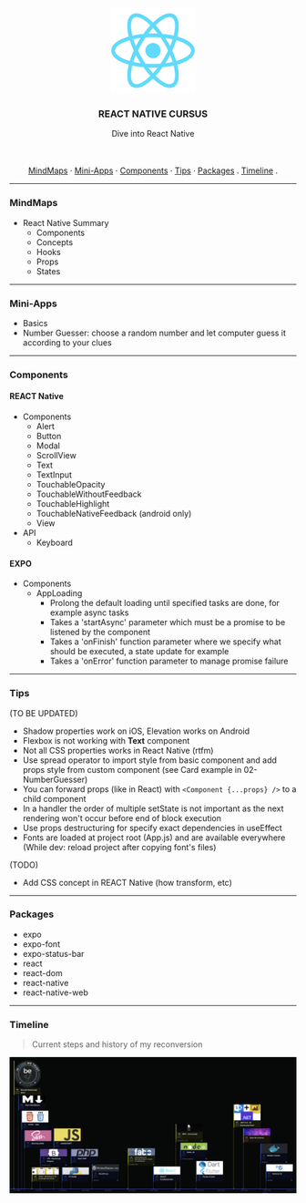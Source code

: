 <!-- PROJECT LOGO -->
<br />
<p align="center">
  <a href="">
    <img src="https://github.com/devicons/devicon/blob/master/icons/react/react-original.svg" alt="Logo" width="150" height=150">
  </a>

<h3 align="center">REACT NATIVE CURSUS</h3>

<p align="center">
    Dive into React Native
</p>
<p align="center">
    <br />
    <br />
    <a href="#mindmaps">MindMaps</a>
    ·   
    <a href="#mini-apps">Mini-Apps</a>
    ·
    <a href="#components">Components</a>
    ·
    <a href="#tips">Tips</a>
    ·
    <a href="#packages">Packages</a>
    .
    <a href="#timeline">Timeline</a>
    .
</p>

---

### MindMaps

*   React Native Summary
    +   Components
    +   Concepts
    +   Hooks
    +   Props
    +   States
    

---

### Mini-Apps

*   Basics
*   Number Guesser: choose a random number and let computer guess it according to your clues

---

### Components

####    REACT Native
+   Components
    *   Alert
    *   Button
    *   Modal
    *   ScrollView
    *   Text
    *   TextInput
    *   TouchableOpacity
    *   TouchableWithoutFeedback
    *   TouchableHighlight
    *   TouchableNativeFeedback (android only)
    *   View
+   API
    *   Keyboard

####    EXPO
+   Components
    *   AppLoading
        +   Prolong the default loading until specified tasks are done, for example async tasks
        +   Takes a 'startAsync' parameter which must be a promise to be listened by the component
        +   Takes a 'onFinish' function parameter where we specify what should be executed, a state update for example
        +   Takes a 'onError' function parameter to manage promise failure
        

---

### Tips

(TO BE UPDATED)

*   Shadow properties work on iOS, Elevation works on Android
*   Flexbox is not working with **Text** component
*   Not all CSS properties works in React Native (rtfm)
*   Use spread operator to import style from basic component and add props style from custom component (see Card example in 02-NumberGuesser)
*   You can forward props (like in React) with ```<Component {...props} />``` to a child component
*   In a handler the order of multiple setState is not important as the next rendering won't occur before end of block execution
*   Use props destructuring for specify exact dependencies in useEffect
*   Fonts are loaded at project root (App.js) and are available everywhere (While dev: reload project after copying font's files)

(TODO)
*   Add CSS concept in REACT Native (how transform, etc)

---

### Packages 

*   expo
*   expo-font
*   expo-status-bar
*   react
*   react-dom
*   react-native
*   react-native-web

---

### Timeline
> Current steps and history of my reconversion

![Timeline](https://github.com/nicode-io/nicode-io/blob/master/images/Timeline.png)
